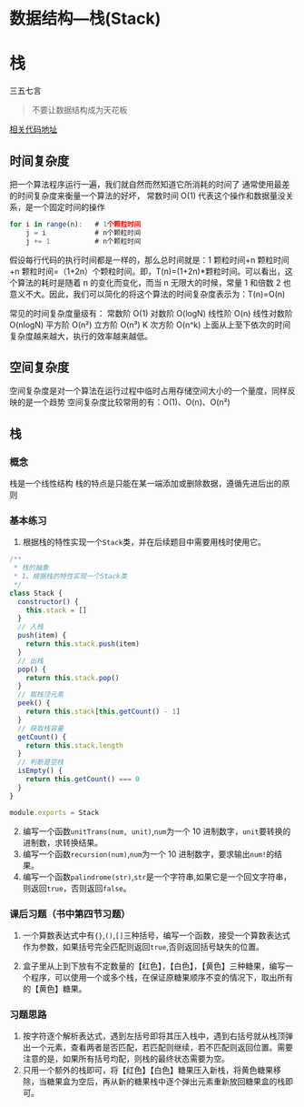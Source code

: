 # 数据结构—栈(Stack)

# 栈

三五七言

> 不要让数据结构成为天花板

[相关代码地址](https://github.com/ThreeFiveSevenWords/Hatch/tree/main)

## 时间复杂度

把一个算法程序运行一遍，我们就自然而然知道它所消耗的时间了
通常使用最差的时间复杂度来衡量一个算法的好坏，
常数时间 O(1) 代表这个操作和数据量没关系，是一个固定时间的操作

```javascript
for i in range(n):   # 1个颗粒时间
	j = i            # n个颗粒时间
	j += 1           # n个颗粒时间
```

假设每行代码的执行时间都是一样的，那么总时间就是：1 颗粒时间+n 颗粒时间+n 颗粒时间=（1+2n）个颗粒时间。即，T(n)=(1+2n)\*颗粒时间。可以看出，这个算法的耗时是随着 n 的变化而变化，而当 n 无限大的时候，常量 1 和倍数 2 也意义不大。因此，我们可以简化的将这个算法的时间复杂度表示为：T(n)=O(n)

常见的时间复杂度量级有：
常数阶 O(1)
对数阶 O(logN)
线性阶 O(n)
线性对数阶 O(nlogN)
平方阶 O(n²)
立方阶 O(n³)
K 次方阶 O(n^k)
上面从上至下依次的时间复杂度越来越大，执行的效率越来越低。

## 空间复杂度

空间复杂度是对一个算法在运行过程中临时占用存储空间大小的一个量度，同样反映的是一个趋势
空间复杂度比较常用的有：O(1)、O(n)、O(n²)

## 栈

### 概念

栈是一个线性结构
栈的特点是只能在某一端添加或删除数据，遵循先进后出的原则

### 基本练习

1. 根据栈的特性实现一个`Stack`类，并在后续题目中需要用栈时使用它。

```javascript
/**
 * 栈的抽象
 * 1、根据栈的特性实现一个Stack类
 */
class Stack {
  constructor() {
    this.stack = []
  }
  // 入栈
  push(item) {
    return this.stack.push(item)
  }
  // 出栈
  pop() {
    return this.stack.pop()
  }
  // 取栈顶元素
  peek() {
    return this.stack[this.getCount() - 1]
  }
  // 获取栈容量
  getCount() {
    return this.stack.length
  }
  // 判断是空栈
  isEmpty() {
    return this.getCount() === 0
  }
}

module.exports = Stack
```

2. 编写一个函数`unitTrans(num, unit)`,`num`为一个 10 进制数字，`unit`要转换的进制数，求转换结果。
3. 编写一个函数`recursion(num)`,`num`为一个 10 进制数字，要求输出`num!`的结果。
4. 编写一个函数`palindrome(str)`,`str`是一个字符串,如果它是一个回文字符串，则返回`true`，否则返回`false`。

### 课后习题（书中第四节习题）

1. 一个算数表达式中有`{}`,`()`,`[]`三种括号，编写一个函数，接受一个算数表达式作为参数，如果括号完全匹配则返回`true`,否则返回括号缺失的位置。

2. 盒子里从上到下放有不定数量的【红色】，【白色】，【黄色】三种糖果，编写一个程序，可以使用一个或多个栈，在保证原糖果顺序不变的情况下，取出所有的【黄色】糖果。

### 习题思路

1. 按字符逐个解析表达式，遇到左括号即将其压入栈中，遇到右括号就从栈顶弹出一个元素，查看两者是否匹配，若匹配则继续，若不匹配则返回位置。需要注意的是，如果所有括号均配，则栈的最终状态需要为空。
1. 只用一个额外的栈即可，将【红色】【白色】糖果压入新栈，将黄色糖果移除，当糖果盒为空后，再从新的糖果栈中逐个弹出元素重新放回糖果盒的栈即可。
